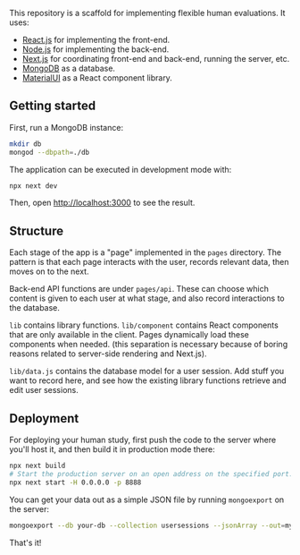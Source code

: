 This repository is a scaffold for implementing flexible human evaluations. It uses:

- [React.js](https://reactjs.org/) for implementing the front-end.
- [Node.js](https://nodejs.org/) for implementing the back-end.
- [Next.js](https://nextjs.org/) for coordinating front-end and back-end, running the server, etc.
- [MongoDB](https://www.mongodb.com/) as a database.
- [MaterialUI](https://mui.com/) as a React component library.

## Getting started

First, run a MongoDB instance:

```bash
mkdir db
mongod --dbpath=./db
```

The application can be executed in development mode with:

```bash
npx next dev
```

Then, open [http://localhost:3000](http://localhost:3000) to see the result.

## Structure

Each stage of the app is a "page" implemented in the `pages` directory.
The pattern is that each page interacts with the user, records relevant data,
then moves on to the next.

Back-end API functions are under `pages/api`. These can choose which content
is given to each user at what stage, and also record interactions to the database.

`lib` contains library functions. `lib/component` contains React components that are
only available in the client. Pages dynamically load these components when needed.
(this separation is necessary because of boring reasons related to server-side rendering and Next.js).

`lib/data.js` contains the database model for a user session. Add stuff you want to record
here, and see how the existing library functions retrieve and edit user sessions.

## Deployment

For deploying your human study, first push the code to the server where you'll host it, and then
build it in production mode there:

```bash
npx next build
# Start the production server on an open address on the specified port.
npx next start -H 0.0.0.0 -p 8888
```

You can get your data out as a simple JSON file by running `mongoexport` on the server:

```bash
mongoexport --db your-db --collection usersessions --jsonArray --out=my-data.json
```

That's it!

